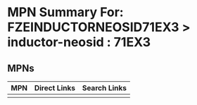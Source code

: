 



# MPN Summary For: FZEINDUCTORNEOSID71EX3 > inductor-neosid : 71EX3

## MPNs
  

|MPN|Direct Links|Search Links|
| :--- | :--- | :--- |
||||
